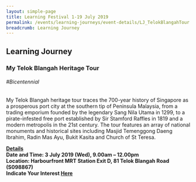```yaml
---
layout: simple-page
title: Learning Festival 1-19 July 2019
permalink: /events/learning-journeys/event-details/LJ_TelokBlangahTour
breadcrumb: Learning Journey
---
```


## Learning Journey
### My Telok Blangah Heritage Tour

###### _#Bicentennial_

My Telok Blangah heritage tour traces the 700-year history of Singapore as a prosperous port city at the southern tip of Peninsula Malaysia, from a trading emporium founded by the legendary Sang Nila Utama in 1299, to a pirate-infested free port established by Sir Stamford Raffles in 1819 and a modern metropolis in the 21st century. The tour features an array of national monuments and historical sites including Masjid Temenggong Daeng Ibrahim, Radin Mas Ayu, Bukit Kasita and Church of St Teresa.

<b><u>Details</u><br>
**Date and Time: 3 July 2019 (Wed), 9.00am – 12.00pm** <br>
**Location: Harbourfront MRT Station Exit D, 81 Telok Blangah Road (S098867)** <br>
**Indicate Your Interest [Here](https://www.eventbrite.sg/e/my-telok-blangah-heritage-tickets-63639950806)** 
